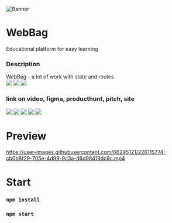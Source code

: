 ![Banner](https://cdn.discordapp.com/attachments/736633764930912257/989998793867005982/WEBBAG.png)

# WebBag
Educational platform for easy learning

### Description 
WebBag -  a lot of work with state and routes <br>
<img src="https://img.shields.io/badge/react-%2320232a.svg?style=for-the-badge&logo=react&logoColor=%2361DAFB"> 
<img src="https://img.shields.io/badge/React_Router-CA4245?style=for-the-badge&logo=react-router&logoColor=white"> 
<img src="https://img.shields.io/badge/SASS-hotpink.svg?style=for-the-badge&logo=SASS&logoColor=white"> 

### link on video, figma, producthunt, pitch, site

<a target="_blank" href="https://web-bag.vercel.app">
    <img src="https://img.shields.io/badge/vercel-%23000000.svg?style=for-the-badge&logo=vercel&logoColor=white"/>
</a>

<a target="_blank" href="https://youtu.be/8iubsM9h4cU">
    <img src="https://img.shields.io/badge/YouTube-%23FF0000.svg?style=for-the-badge&logo=YouTube&logoColor=white"/>
</a>

<a target="_blank" href="https://www.figma.com/file/c1ktmShj9JDdhyFqnoYbX4/WebBag2.0?node-id=0%3A1">
    <img src="https://img.shields.io/badge/figma-%23F24E1E.svg?style=for-the-badge&logo=figma&logoColor=white"/>
</a>

<a target="_blank" href="https://www.producthunt.com/products/webbag#webbag">
    <img src="https://img.shields.io/badge/Producthunt-%23ff6347.svg?style=for-the-badge&logo=Pitch&logoColor=white"/>
</a>

<a target="_blank" href="https://pitch.com/public/b59aac33-dca2-4440-bf39-9d0c80eccc0f">
    <img src="https://img.shields.io/badge/Pitch-%232E7EEA.svg?style=for-the-badge&logo=Pitch&logoColor=white"/>
</a>

# Preview

https://user-images.githubusercontent.com/66295121/226115774-cb0b8f29-705e-4d99-9c3a-d6d98419dc9c.mp4

# Start 

### `npm install`
### `npm start`



